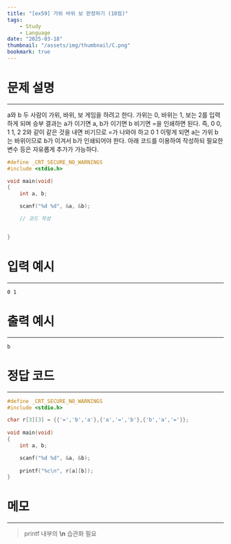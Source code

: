 ```yaml
---
title: "[ex59] 가위 바위 보 판정하기 (10점)"
tags:
    - Study
    - Language
date: "2025-03-18"
thumbnail: "/assets/img/thumbnail/C.png"
bookmark: true
---
```

# 문제 설명
---
a와 b 두 사람이 가위, 바위, 보 게임을 하려고 한다.
가위는 0, 바위는 1, 보는 2를 입력하게 되며
승부 결과는 a가 이기면 a, b가 이기면 b 비기면 =을 인쇄하면 된다.
즉, 0 0, 1 1, 2 2와 같이 같은 것을 내면 비기므로 =가 나와야 하고 
0 1 이렇게 되면 a는 가위 b는 바위이므로 b가 이겨서 b가 인쇄되어야 한다.
아래 코드를 이용하여 작성하되 필요한 변수 등은 자유롭게 추가가 가능하다.

```c
#define _CRT_SECURE_NO_WARNINGS
#include <stdio.h>

void main(void)
{
    int a, b;

    scanf("%d %d", &a, &b);

    // 코드 작성


}
```

# 입력 예시
---

```
0 1
```

# 출력 예시
---

```
b
```

# 정답 코드
---

```c
#define _CRT_SECURE_NO_WARNINGS
#include <stdio.h>

char r[3][3] = {{'=','b','a'},{'a','=','b'},{'b','a','='}};
    
void main(void)
{
    int a, b;

    scanf("%d %d", &a, &b);
    
    printf("%c\n", r[a][b]);
}
```

# 메모
---
> printf 내부의 **\n** 습관화 필요